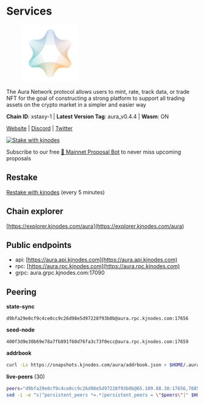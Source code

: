 # Services

<figure><img src="https://raw.githubusercontent.com/kj89/cosmos-images/main/logos/aura.png" width="150" alt=""><figcaption></figcaption></figure>

The Aura Network protocol allows users to mint, rate, track data,  or trade NFT for the goal of constructing a strong platform to  support all trading assets on the crypto market in a simpler and easier way

**Chain ID**: xstaxy-1 | **Latest Version Tag**: aura_v0.4.4 | **Wasm**: ON

[Website](https://aura.network) | [Discord](https://discord.gg/hpvF5QcWRf) | [Twitter](https://twitter.com/AuraNetworkHQ)

[![Stake with kjnodes](https://i.ibb.co/cr44Q8j/button-stake-with-kjnodes.png)](https://restake.app/aura/auravaloper17q4k3j6kcslrcuxtj9mxdcgez7kw7jdma8ykjs)

Subscribe to our free [🤖 Mainnet Proposal Bot](https://t.me/kjnodes_proposal_bot) to never miss upcoming proposals

## Restake

[Restake with kjnodes](https://restake.app/aura/auravaloper17q4k3j6kcslrcuxtj9mxdcgez7kw7jdma8ykjs) (every 5 minutes)
## Chain explorer
[https://explorer.kjnodes.com/aura](https://explorer.kjnodes.com/aura)

## Public endpoints

* api: [https://aura.api.kjnodes.com](https://aura.api.kjnodes.com)
* rpc: [https://aura.rpc.kjnodes.com](https://aura.rpc.kjnodes.com)
* grpc: aura.grpc.kjnodes.com:17090

## Peering

**state-sync**

```text
d9bfa29e0cf9c4ce0cc9c26d98e5d97228f93b0b@aura.rpc.kjnodes.com:17656
```

**seed-node**

```text
400f3d9e30b69e78a7fb891f60d76fa3c73f0ecc@aura.rpc.kjnodes.com:17659
```

**addrbook**
```bash
curl -Ls https://snapshots.kjnodes.com/aura/addrbook.json > $HOME/.aura/config/addrbook.json
```

**live-peers** (30)
```bash
peers="d9bfa29e0cf9c4ce0cc9c26d98e5d97228f93b0b@65.109.88.38:17656,7885a9e940b45b9a2183488ca3a901b043b6ed67@144.76.40.53:21756,f0c43af5395c36e41fcf7526c05d3c44e97b9499@185.165.241.20:26666,670c0c23a1196e706e058133fbbb156f7f33b352@5.9.95.147:26656,e46238ddcf2113b70f59b417994c375e2d67e265@71.236.119.108:40656,fa474fe8f7159c9699fb39acb2925702f0474502@141.95.157.139:10156,3e7ef25f1c9829351936884618659167400eb0f1@142.132.149.171:26656,0179528068da0dfaf61005cf5aa28793ca42b129@85.25.74.163:26656,b6a0d0d030f35ffffcfe92e72ea13933c1adbe62@116.202.174.253:21656,a19b89ebbf7331f435b8ef100ce501d2377922ea@209.126.116.182:26656,0599779759ed60e12ed39a94cd02d303ba10d591@95.214.52.174:36656,f43c7c9a194ee5a97665a9aad8f887fdbb75e4ca@65.109.225.86:46656,3e05f2b0fdd750511dbff9d3f6a47d3bc3d4b1f0@141.95.204.81:61456,1584b3aa3969def4a9f70555b3b442d334053e94@148.113.159.22:10156,ed15ae05f17dd4e672eec0a96c38364d063b68dc@65.108.6.45:60756,dce07d176e5ba4cfdc7b806eb80eabab162a09d0@45.76.213.229:26656,5e87d03a29ceca5e376e55588d9b099bb5d9524f@144.202.72.17:25656,ebc272824924ea1a27ea3183dd0b9ba713494f83@95.214.52.139:26966,abb367c73ef28fc90f5071e1258a23c0e5be17cd@103.107.183.89:26656,71bb73be4f030e47b813350ee32076ee43c67c27@134.209.111.108:26656,63a90346040657406ddc48a2679e3bfbe17f717a@65.108.195.29:51656,c9c0b28dcf2db5f0e7b756986d3326d62ba47e78@144.126.147.58:26656,a859027129ee2524b57c43b9ecbe3bcc4d120efb@195.3.222.183:26656,ed68064620cebd196f56335bf801144efa9fb5ef@185.22.232.82:26656,5ce29d0d9ef1230eab07444dd73745d68a832d6f@65.109.106.172:40656,dd6474ec049a264abd25248f0fd9178058331fe0@54.179.159.96:26656,65bf908c6c41cacfce9652ed69a17337b023d0d0@57.128.85.172:26656,dc9c2ab4055a2ef8ddca435e9d8c120969562f98@194.247.13.139:26656,a60a9f3400cb978b313ad5a47d59f6c518ef2a04@3.135.201.61:26656,57406c041d38af3bac9acdcb2b4bdc90dc7a8852@88.99.164.158:26656"
sed -i -e "s|^persistent_peers *=.*|persistent_peers = \"$peers\"|" $HOME/.aura/config/config.toml
```
